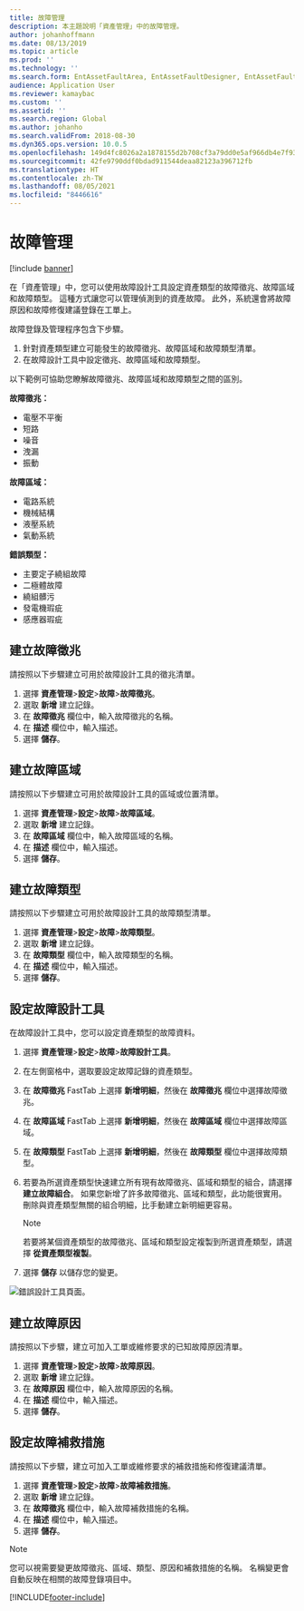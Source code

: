 ```yaml
---
title: 故障管理
description: 本主題說明「資產管理」中的故障管理。
author: johanhoffmann
ms.date: 08/13/2019
ms.topic: article
ms.prod: ''
ms.technology: ''
ms.search.form: EntAssetFaultArea, EntAssetFaultDesigner, EntAssetFaultCopyFromObjectType, EntAssetFaultRemedy, EntAssetObjectFaultRelationRequestInfoPart, EntAssetObjectFaultRelationWorkOrderInfoPart, EntAssetFaultCreateCombinations, EntAssetObjectFaultSymptom, EntAssetObjectFaultSymptomListPage, EntAssetFaultType, EntAssetFaultSymptom, EntAssetFaultCause
audience: Application User
ms.reviewer: kamaybac
ms.custom: ''
ms.assetid: ''
ms.search.region: Global
ms.author: johanho
ms.search.validFrom: 2018-08-30
ms.dyn365.ops.version: 10.0.5
ms.openlocfilehash: 149d4fc8026a2a1878155d2b708cf3a79dd0e5af966db4e7f9339d8ca582da70
ms.sourcegitcommit: 42fe9790ddf0bdad911544deaa82123a396712fb
ms.translationtype: HT
ms.contentlocale: zh-TW
ms.lasthandoff: 08/05/2021
ms.locfileid: "8446616"
---
```

# <a name="fault-management"></a>故障管理

[!include [banner](../../includes/banner.md)]

 

在「資產管理」中，您可以使用故障設計工具設定資產類型的故障徵兆、故障區域和故障類型。 這種方式讓您可以管理偵測到的資產故障。 此外，系統還會將故障原因和故障修復建議登錄在工單上。

故障登錄及管理程序包含下步驟。

1. 針對資產類型建立可能發生的故障徵兆、故障區域和故障類型清單。
2. 在故障設計工具中設定徵兆、故障區域和故障類型。

以下範例可協助您瞭解故障徵兆、故障區域和故障類型之間的區別。

**故障徵兆：**

- 電壓不平衡
- 短路
- 噪音
- 洩漏
- 振動

**故障區域：**

- 電路系統
- 機械結構
- 液壓系統
- 氣動系統

**錯誤類型：**

- 主要定子繞組故障
- 二極體故障
- 繞組髒污
- 發電機瑕疵
- 感應器瑕疵

## <a name="create-fault-symptoms"></a>建立故障徵兆

請按照以下步驟建立可用於故障設計工具的徵兆清單。

1. 選擇 **資產管理**\>**設定**\>**故障**\>**故障徵兆**。
2. 選取 **新增** 建立記錄。
3. 在 **故障徵兆** 欄位中，輸入故障徵兆的名稱。
4. 在 **描述** 欄位中，輸入描述。
5. 選擇 **儲存**。

## <a name="create-fault-areas"></a>建立故障區域

請按照以下步驟建立可用於故障設計工具的區域或位置清單。

1. 選擇 **資產管理**\>**設定**\>**故障**\>**故障區域**。
2. 選取 **新增** 建立記錄。
3. 在 **故障區域** 欄位中，輸入故障區域的名稱。
4. 在 **描述** 欄位中，輸入描述。
5. 選擇 **儲存**。

## <a name="create-fault-types"></a>建立故障類型

請按照以下步驟建立可用於故障設計工具的故障類型清單。

1. 選擇 **資產管理**\>**設定**\>**故障**\>**故障類型**。
2. 選取 **新增** 建立記錄。
3. 在 **故障類型** 欄位中，輸入故障類型的名稱。
4. 在 **描述** 欄位中，輸入描述。
5. 選擇 **儲存**。

## <a name="set-up-the-fault-designer"></a>設定故障設計工具

在故障設計工具中，您可以設定資產類型的故障資料。

1. 選擇 **資產管理**\>**設定**\>**故障**\>**故障設計工具**。
2. 在左側窗格中，選取要設定故障記錄的資產類型。
3. 在 **故障徵兆** FastTab 上選擇 **新增明細**，然後在 **故障徵兆** 欄位中選擇故障徵兆。
4. 在 **故障區域** FastTab 上選擇 **新增明細**，然後在 **故障區域** 欄位中選擇故障區域。
5. 在 **故障類型** FastTab 上選擇 **新增明細**，然後在 **故障類型** 欄位中選擇故障類型。
6. 若要為所選資產類型快速建立所有現有故障徵兆、區域和類型的組合，請選擇 **建立故障組合**。 如果您新增了許多故障徵兆、區域和類型，此功能很實用。 刪除與資產類型無關的組合明細，比手動建立新明細更容易。

    > [!NOTE]
    > 若要將某個資產類型的故障徵兆、區域和類型設定複製到所選資產類型，請選擇 **從資產類型複製**。

7. 選擇 **儲存** 以儲存您的變更。

![錯誤設計工具頁面。](media/21-setup-for-work-orders.png)

## <a name="create-fault-causes"></a>建立故障原因

請按照以下步驟，建立可加入工單或維修要求的已知故障原因清單。

1. 選擇 **資產管理**\>**設定**\>**故障**\>**故障原因**。
2. 選取 **新增** 建立記錄。
3. 在 **故障原因** 欄位中，輸入故障原因的名稱。
4. 在 **描述** 欄位中，輸入描述。
5. 選擇 **儲存**。

## <a name="create-fault-remedies"></a>設定故障補救措施

請按照以下步驟，建立可加入工單或維修要求的補救措施和修復建議清單。

1. 選擇 **資產管理**\>**設定**\>**故障**\>**故障補救措施**。
2. 選取 **新增** 建立記錄。
3. 在 **故障徵兆** 欄位中，輸入故障補救措施的名稱。
4. 在 **描述** 欄位中，輸入描述。
5. 選擇 **儲存**。

> [!NOTE]
> 您可以視需要變更故障徵兆、區域、類型、原因和補救措施的名稱。 名稱變更會自動反映在相關的故障登錄項目中。


[!INCLUDE[footer-include](../../../includes/footer-banner.md)]